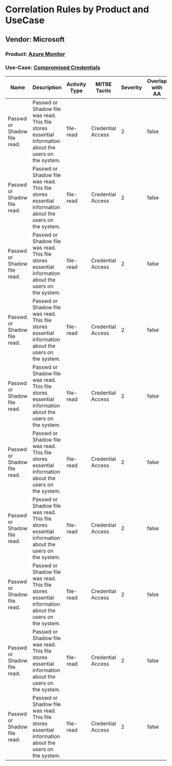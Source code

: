 Correlation Rules by Product and UseCase
========================================
Vendor: Microsoft
-----------------
### Product: [Azure Monitor](../ds_microsoft_azure_monitor.md)
### Use-Case: [Compromised Credentials](../../../../UseCases/uc_compromised_credentials.md)

| Name    | Description    | Activity Type | MITRE Tactic      | Severity | Overlap with AA |
| ---- | ---- | ---- | ---- | -------- | ---- |
| Passwd or Shadow file read. | Passwd or Shadow file was read. This file stores essential information about the users on the system. | file-read     | Credential Access | 2        | false    |
| Passwd or Shadow file read. | Passwd or Shadow file was read. This file stores essential information about the users on the system. | file-read     | Credential Access | 2        | false    |
| Passwd or Shadow file read. | Passwd or Shadow file was read. This file stores essential information about the users on the system. | file-read     | Credential Access | 2        | false    |
| Passwd or Shadow file read. | Passwd or Shadow file was read. This file stores essential information about the users on the system. | file-read     | Credential Access | 2        | false    |
| Passwd or Shadow file read. | Passwd or Shadow file was read. This file stores essential information about the users on the system. | file-read     | Credential Access | 2        | false    |
| Passwd or Shadow file read. | Passwd or Shadow file was read. This file stores essential information about the users on the system. | file-read     | Credential Access | 2        | false    |
| Passwd or Shadow file read. | Passwd or Shadow file was read. This file stores essential information about the users on the system. | file-read     | Credential Access | 2        | false    |
| Passwd or Shadow file read. | Passwd or Shadow file was read. This file stores essential information about the users on the system. | file-read     | Credential Access | 2        | false    |
| Passwd or Shadow file read. | Passwd or Shadow file was read. This file stores essential information about the users on the system. | file-read     | Credential Access | 2        | false    |
| Passwd or Shadow file read. | Passwd or Shadow file was read. This file stores essential information about the users on the system. | file-read     | Credential Access | 2        | false    |